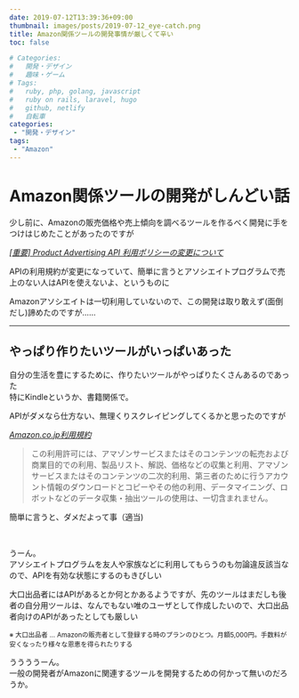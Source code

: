 ```yaml
---
date: 2019-07-12T13:39:36+09:00
thumbnail: images/posts/2019-07-12_eye-catch.png
title: Amazon関係ツールの開発事情が厳しくて辛い
toc: false

# Categories:
#   開発・デザイン
#   趣味・ゲーム
# Tags:
#   ruby, php, golang, javascript
#   ruby on rails, laravel, hugo
#   github, netlify
#   自転車
categories:
 - "開発・デザイン"
tags:
 - "Amazon"
---
```


# Amazon関係ツールの開発がしんどい話

少し前に、Amazonの販売価格や売上傾向を調べるツールを作るべく開発に手をつけはじめたことがあったのですが

_[[重要] Product Advertising API 利用ポリシーの変更について](https://affiliate.amazon.co.jp/help/topic/t52)_

APIの利用規約が変更になっていて、簡単に言うとアソシエイトプログラムで売上のない人はAPIを使えないよ、というものに

Amazonアソシエイトは一切利用していないので、この開発は取り敢えず(面倒だし)諦めたのですが……

* * *

## やっぱり作りたいツールがいっぱいあった
自分の生活を豊にするために、作りたいツールがやっぱりたくさんあるのであった  
特にKindleというか、書籍関係で。

APIがダメなら仕方ない、無理くりスクレイピングしてくるかと思ったのですが

_[Amazon.co.jp利用規約](https://www.amazon.co.jp/gp/help/customer/display.html?nodeId=201909000)_

> この利用許可には、アマゾンサービスまたはそのコンテンツの転売および商業目的での利用、製品リスト、解説、価格などの収集と利用、アマゾンサービスまたはそのコンテンツの二次的利用、第三者のために行うアカウント情報のダウンロードとコピーやその他の利用、データマイニング、ロボットなどのデータ収集・抽出ツールの使用は、一切含まれません。

簡単に言うと、ダメだよって事（適当)

<br>

うーん。  
アソシエイトプログラムを友人や家族などに利用してもらうのも勿論違反該当なので、APIを有効な状態にするのもきびしい

大口出品者にはAPIがあるとか何とかあるようですが、先のツールはまだしも後者の自分用ツールは、なんでもない唯のユーザとして作成したいので、大口出品者向けのAPIがあったとしても厳しい

<small>
※ 大口出品者 … Amazonの販売者として登録する時のプランのひとつ。月額5,000円。手数料が安くなったり様々な恩恵を得られたりする
</small>

ううううーん。  
一般の開発者がAmazonに関連するツールを開発するための何かって無いのだろうか。